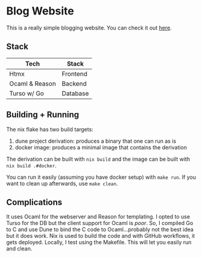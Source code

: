 # Blog Website

This is a really simple blogging website. You can check it out 
[here](https://www.ethanthoma.com/).

## Stack

| Tech           | Stack    |
|----------------|----------|
| Htmx           | Frontend |
| Ocaml & Reason | Backend  |
| Turso w/ Go    | Database |

## Building + Running

The nix flake has two build targets:
1. dune project derivation: produces a binary that one can run as is
2. docker image: produces a minimal image that contains the derivation

The derivation can be built with `nix build` and the image can be built with 
`nix build .#docker`.

You can run it easily (assuming you have docker setup) with `make run`. If you 
want to clean up afterwards, use `make clean`.

## Complications

It uses Ocaml for the webserver and Reason for templating. I opted to use Turso 
for the DB but the client support for Ocaml is _poor_. So, I compiled Go to C 
and use Dune to bind the C code to Ocaml...probably not the best idea but it 
does work. Nix is used to build the code and with GitHub workflows, it gets 
deployed. Locally, I test using the Makefile. This will let you easily run and 
clean.
